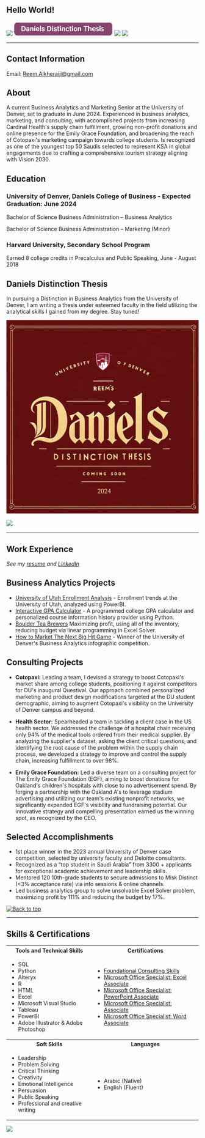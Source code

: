 

## Hello World! 
[<img src="https://user-images.githubusercontent.com/91146906/162140860-bfb69654-5603-49bd-a7a1-a836ab1c772c.svg" height="35"/>](#education)
[<img src="./Daniels%20Distinction%20Thesis%20Lable.png" height="38"/>](#DanielsDistinction)
[<img src="https://user-images.githubusercontent.com/91146906/162140921-207cd392-cfe5-40e6-a84e-0a16e19e405a.svg" height="35"/>](#profExp)
[<img src="https://user-images.githubusercontent.com/91146906/162140965-cf707805-9abd-43f7-8314-4f96794c44dc.svg" height="35"/>](#skills)

<a name="education"></a>
<hr>

## Contact Information
Email: Reem.Alkheraiji@gmail.com

## About
A current Business Analytics and Marketing Senior at the University of Denver, set to graduate in June 2024. Experienced in business analytics, marketing, and consulting, with accomplished projects from increasing Cardinal Health's supply chain fulfillment, growing non-profit donations and online presence for the Emily Grace Foundation, and broadening the reach of Cotopaxi's marketing campaign towards college students. Is recognized as one of the youngest top 50 Saudis selected to represent KSA in global engagements due to crafting a comprehensive tourism strategy aligning with Vision 2030.

## Education
### University of Denver, Daniels College of Business - Expected Graduation: June 2024
Bachelor of Science Business Administration – Business Analytics

Bachelor of Science Business Administration – Marketing (Minor)

### Harvard University, Secondary School Program
Earned 8 college credits in Precalculus and Public Speaking, June - August 2018

<a name="DanielsDistinction"></a>
## Daniels Distinction Thesis
In pursuing a Distinction in Business Analytics from the University of Denver, I am writing a thesis under esteemed faculty in the field utilizing the analytical skills I gained from my degree. Stay tuned!

<img src="./Distinction%20Coming%20Soon.png" width="520" alt="Distinction Thesis Coming Soon">

[<img src="https://user-images.githubusercontent.com/91146906/152072378-b0168a2d-e85c-47c6-a272-fcfb3f6a44ae.svg" height="35"/>](#top)

<a name="profExp"></a>
<hr>

## Work Experience
<i>See my <a href="/2024.03_Reem_Alkheraiji_Resume.pdf" target="_blank">resume</a> and <a href="https://www.linkedin.com/in/reemalkheraiji" target="_blank">LinkedIn</a></i>

## Business Analytics Projects

- [University of Utah Enrollment Analysis](./University%20of%20Utah%20Enrollment.pdf) - Enrollment trends at the University of Utah, analyzed using PowerBI.
- [Interactive GPA Calculator](./Interactive%20GPA%20Calculator.ipynb) - A programmed college GPA calculator and personalized course information history provider using Python.
- [Boulder Tea Brewers](./Boulder%20Tea%20Brewers%20.pdf) Maximizing profit, using all of the inventory, reducing budget via linear programming in Excel Solver. 
- [How to Market The Next Big Hit Game](./How%20to%20Market%20The%20Next%20Big%20Hit%20Game.pdf) - Winner of the University of Denver's Business Analytics infographic competition.

## Consulting Projects

- **Cotopaxi:** Leading a team, I devised a strategy to boost Cotopaxi's market share among college students, positioning it against competitors for DU's inaugural Questival. Our approach combined personalized marketing and product design modifications targeted at the DU student demographic, aiming to augment Cotopaxi's visibility on the University of Denver campus and beyond.

- **Health Sector:** Spearheaded a team in tackling a client case in the US health sector. We addressed the challenge of a hospital chain receiving only 94% of the medical tools  ordered from their medical supplier. By analyzing the supplier's dataset, asking the client critical questions, and identifying the root cause of the problem within the supply chain process, we developed a strategy to improve and control the supply chain, increasing fulfillment to over 98%.

- **Emily Grace Foundation:**  Led a diverse team on a consulting project for The Emily Grace Foundation (EGF), aiming to boost donations for Oakland's children's hospitals with close to no advertisement spend. By forging a partnership with the Oakland A's to leverage stadium advertising and utilizing our team's existing nonprofit networks, we significantly expanded EGF's visibility and fundraising potential. Our innovative strategy and compelling presentation earned us the winning spot, as recognized by the CEO.

## Selected Accomplishments
 </td>
    <td>
      <ul>
        <li> 1st place winner in the 2023 annual University of Denver case competition, selected by university faculty and Deloitte consultants.</li>
        <li> Recognized as a “top student in Saudi Arabia” from 3300 + applicants for exceptional academic achievement and leadership skills.</li>
        <li> Mentored 120 10th-grade students to secure admissions to Misk Distinct (<3% acceptance rate) via info sessions & online channels.</li>
        <li>Led business analytics group to solve unsolvable Excel Solver problem, maximizing profit by 111% and reducing the budget by 17%.</li>
      </ul>
    </td>
  </tr>

<a href="#top">
    <img src="https://user-images.githubusercontent.com/91146906/152072378-b0168a2d-e85c-47c6-a272-fcfb3f6a44ae.svg" height="35" alt="Back to top"/>
  </a>
  
<a name="skills"></a>
<hr>

## Skills & Certifications

<table style="width: 100%; table-layout: fixed;">
  <tr>
    <th>Tools and Technical Skills</th>
    <th>Certifications</th>
  </tr>
  <tr>
    <td>
      <ul>
        <li>SQL</li>
        <li>Python</li>
        <li>Alteryx</li>
        <li>R</li>
        <li>HTML</li>
        <li>Excel</li>
        <li>Microsoft Visual Studio</li>
        <li>Tableau</li>
        <li>PowerBI</li>
        <li>Adobe Illustrator & Adobe Photoshop</li>
      </ul>
    </td>
    <td>
      <ul>
        <li><a href="https://www.virtualbadge.io/certificate-validator?credential=d97a517f-b550-4625-8796-ea6d05151adc">Foundational Consulting Skills</a></li>
        <li><a href="https://www.credly.com/badges/cf54c46a-6673-43a7-af8e-d29a4ba40ffc?source=linked_in_profile">Microsoft Office Specialist: Excel Associate</a></li>
        <li><a href="https://www.credly.com/badges/ec4f9475-0c63-410a-b85d-cd884a6ca09b?source=linked_in_profile">Microsoft Office Specialist: PowerPoint Associate</a></li>
        <li><a href="https://www.credly.com/badges/64a22958-d6fb-4cbd-bfc8-8f6150a98ab2?source=linked_in_profile">Microsoft Office Specialist: Associate</a></li>
        <li><a href="https://www.credly.com/badges/43a5a26c-1dc7-41fe-85e9-2bb36c3cd1a4?source=linked_in_profile">Microsoft Office Specialist: Word Associate</a></li>
      </ul>
    </td>
  </tr>
  <tr>
    <th>Soft Skills</th>
    <th>Languages</th>
  </tr>
  <tr>
    <td>
      <ul>
        <li>Leadership</li>
        <li>Problem Solving</li>
        <li>Critical Thinking</li>
        <li>Creativity</li>
        <li>Emotional Intelligence</li>
        <li>Persuasion</li>
        <li>Public Speaking</li>
        <li>Professional and creative writing</li>
      </ul>
    </td>
    <td>
      <ul>
        <li>Arabic (Native)</li>
        <li>English (Fluent)</li>
      </ul>
    </td>
  </tr>
</table>


[<img src="https://user-images.githubusercontent.com/91146906/152072378-b0168a2d-e85c-47c6-a272-fcfb3f6a44ae.svg" height="35"/>](#top)
